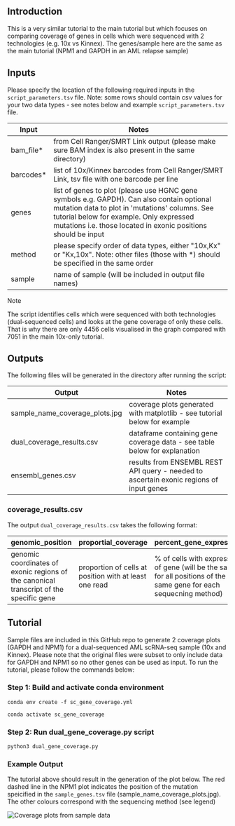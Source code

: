 ## Introduction
This is a very similar tutorial to the main tutorial but which focuses on comparing coverage of genes in cells which were sequenced with 2 technologies (e.g. 10x vs Kinnex). The genes/sample here are the same as the main tutorial (NPM1 and GAPDH in an AML relapse sample)

## Inputs
Please specify the location of the following required inputs in the `script_parameters.tsv` file. Note: some rows should contain csv values for your two data types - see notes below and example `script_parameters.tsv` file.

| Input      | Notes                                                                                                                                                                                                                                                    |
| ---------- | -------------------------------------------------------------------------------------------------------------------------------------------------------------------------------------------------------------------------------------------------------- |
| bam_file*  | from Cell Ranger/SMRT Link output (please make sure BAM index is also present in the same directory)                                                                                                                                                     |
| barcodes*  | list of 10x/Kinnex barcodes from Cell Ranger/SMRT Link, tsv file with one barcode per line                                                                                                                                                               |
| genes      | list of genes to plot (please use HGNC gene symbols e.g. GAPDH). Can also contain optional mutation data to plot in 'mutations' columns. See tutorial below for example. Only expressed mutations i.e. those located in exonic positions should be input |
| method     | please specify order of data types, either "10x,Kx" or "Kx,10x". Note: other files (those with *) should be specified in the same order                                                                                                                  |
| sample     | name of sample (will be included in output file names)                                                                                                                                                                                                   |

> [!NOTE]  
> The script identifies cells which were sequenced with both technologies (dual-sequenced cells) and looks at the gene coverage of only these cells. That is why there are only 4456 cells visualised in the graph compared with 7051 in the main 10x-only tutorial.

## Outputs
The following files will be generated in the directory after running the script:

| Output                           | Notes                                                                                      |
| -------------------------------- | -------------------------------------------------------------------------------------------|
| sample_name_coverage_plots.jpg   | coverage plots generated with matplotlib - see tutorial below for example                  |
| dual_coverage_results.csv        | dataframe containing gene coverage data - see table below for explanation                  |
| ensembl_genes.csv                | results from ENSEMBL REST API query - needed to ascertain exonic regions of input genes    |

### coverage_results.csv
The output `dual_coverage_results.csv` takes the following format:

| genomic_position                                                                       | proportial_coverage                                    | percent_gene_expression                                                                                             | method                            | sample         | gene         |
| -------------------------------------------------------------------------------------- | ------------------------------------------------------ | ------------------------------------------------------------------------------------------------------------------- | --------------------------------- | -------------- | ------------ |
| genomic coordinates of exonic regions of the canonical transcript of the specific gene | proportion of cells at position with at least one read | % of cells with expression of gene (will be the same for all positions of the same gene for each sequecning method) | the sequencing method (10x vs Kx) | name of sample | name of gene |

## Tutorial
Sample files are included in this GitHub repo to generate 2 coverage plots (GAPDH and NPM1) for a dual-sequenced AML scRNA-seq sample (10x and Kinnex). Please note that the original files were subset to only include data for GAPDH and NPM1 so no other genes can be used as input. To run the tutorial, please follow the commands below:

### Step 1: Build and activate conda environment
`conda env create -f sc_gene_coverage.yml`

`conda activate sc_gene_coverage`

### Step 2: Run dual_gene_coverage.py script
`python3 dual_gene_coverage.py`

### Example Output
The tutorial above should result in the generation of the plot below. The red dashed line in the NPM1 plot indicates the position of the mutation speicified in the `sample_genes.tsv` file (sample_name_coverage_plots.jpg). The other colours correspond with the sequencing method (see legend)

![Coverage plots from sample data](https://github.com/modalaigh/sc_gene_coverage/blob/dual_plot/tutorial_results/sample_name_coverage_plots.jpg)
